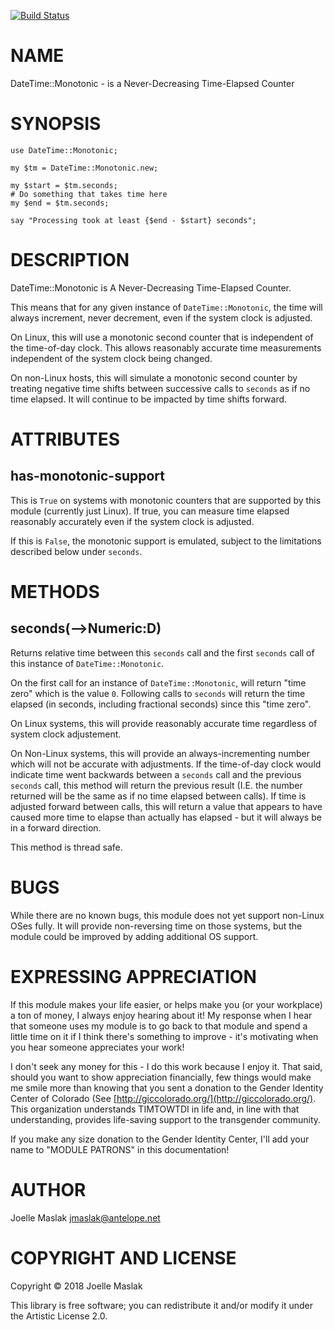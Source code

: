 [![Build Status](https://travis-ci.org/jmaslak/Perl6-DateTime-Monotonic.svg?branch=master)](https://travis-ci.org/jmaslak/Perl6-DateTime-Monotonic)

NAME
====

DateTime::Monotonic - is a Never-Decreasing Time-Elapsed Counter

SYNOPSIS
========

    use DateTime::Monotonic;

    my $tm = DateTime::Monotonic.new;

    my $start = $tm.seconds;
    # Do something that takes time here
    my $end = $tm.seconds;

    say "Processing took at least {$end - $start} seconds";

DESCRIPTION
===========

DateTime::Monotonic is A Never-Decreasing Time-Elapsed Counter.

This means that for any given instance of `DateTime::Monotonic`, the time will always increment, never decrement, even if the system clock is adjusted.

On Linux, this will use a monotonic second counter that is independent of the time-of-day clock. This allows reasonably accurate time measurements independent of the system clock being changed.

On non-Linux hosts, this will simulate a monotonic second counter by treating negative time shifts between successive calls to `seconds` as if no time elapsed. It will continue to be impacted by time shifts forward.

ATTRIBUTES
==========

has-monotonic-support
---------------------

This is `True` on systems with monotonic counters that are supported by this module (currently just Linux). If true, you can measure time elapsed reasonably accurately even if the system clock is adjusted.

If this is `False`, the monotonic support is emulated, subject to the limitations described below under `seconds`.

METHODS
=======

seconds(-->Numeric:D)
---------------------

Returns relative time between this `seconds` call and the first `seconds` call of this instance of `DateTime::Monotonic`.

On the first call for an instance of `DateTime::Monotonic`, will return "time zero" which is the value `0`. Following calls to `seconds` will return the time elapsed (in seconds, including fractional seconds) since this "time zero".

On Linux systems, this will provide reasonably accurate time regardless of system clock adjustement.

On Non-Linux systems, this will provide an always-incrementing number which will not be accurate with adjustments. If the time-of-day clock would indicate time went backwards between a `seconds` call and the previous `seconds` call, this method will return the previous result (I.E. the number returned will be the same as if no time elapsed between calls). If time is adjusted forward between calls, this will return a value that appears to have caused more time to elapse than actually has elapsed - but it will always be in a forward direction.

This method is thread safe.

BUGS
====

While there are no known bugs, this module does not yet support non-Linux OSes fully. It will provide non-reversing time on those systems, but the module could be improved by adding additional OS support.

EXPRESSING APPRECIATION
=======================

If this module makes your life easier, or helps make you (or your workplace) a ton of money, I always enjoy hearing about it! My response when I hear that someone uses my module is to go back to that module and spend a little time on it if I think there's something to improve - it's motivating when you hear someone appreciates your work!

I don't seek any money for this - I do this work because I enjoy it. That said, should you want to show appreciation financially, few things would make me smile more than knowing that you sent a donation to the Gender Identity Center of Colorado (See [http://giccolorado.org/](http://giccolorado.org/). This organization understands TIMTOWTDI in life and, in line with that understanding, provides life-saving support to the transgender community.

If you make any size donation to the Gender Identity Center, I'll add your name to "MODULE PATRONS" in this documentation!

AUTHOR
======

Joelle Maslak <jmaslak@antelope.net>

COPYRIGHT AND LICENSE
=====================

Copyright © 2018 Joelle Maslak

This library is free software; you can redistribute it and/or modify it under the Artistic License 2.0.

